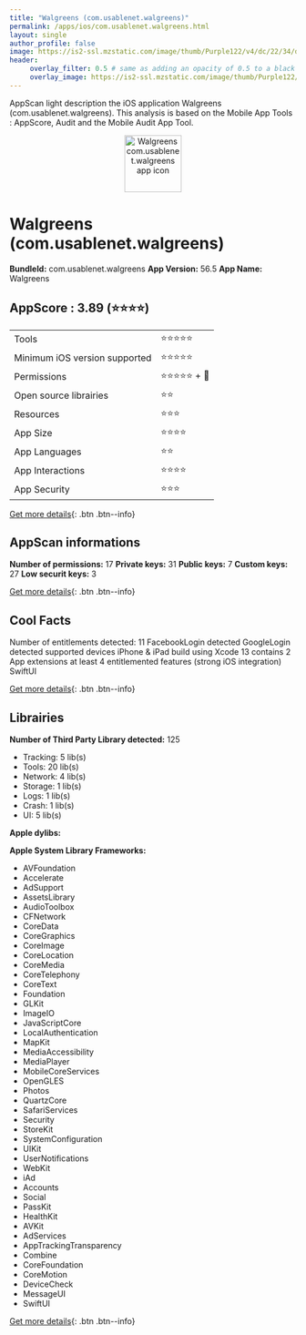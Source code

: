 ```yaml
---
title: "Walgreens (com.usablenet.walgreens)"
permalink: /apps/ios/com.usablenet.walgreens.html
layout: single
author_profile: false
image: https://is2-ssl.mzstatic.com/image/thumb/Purple122/v4/dc/22/34/dc2234c2-e0a7-6f87-40af-b95e38c88c15/AppIcon-1x_U007emarketing-0-10-0-85-220.png/512x512bb.jpg
header: 
     overlay_filter: 0.5 # same as adding an opacity of 0.5 to a black background
     overlay_image: https://is2-ssl.mzstatic.com/image/thumb/Purple122/v4/dc/22/34/dc2234c2-e0a7-6f87-40af-b95e38c88c15/AppIcon-1x_U007emarketing-0-10-0-85-220.png/512x512bb.jpg
---
```

AppScan light description the iOS application Walgreens (com.usablenet.walgreens). This analysis is based on the Mobile App Tools : AppScore, Audit and the Mobile Audit App Tool.

  
  
<div style="text-align: center;"><img src="https://is2-ssl.mzstatic.com/image/thumb/Purple122/v4/dc/22/34/dc2234c2-e0a7-6f87-40af-b95e38c88c15/AppIcon-1x_U007emarketing-0-10-0-85-220.png/512x512bb.jpg" width="100" height="100" alt="Walgreens com.usablenet.walgreens app icon"></div>  
  
# Walgreens (com.usablenet.walgreens)

**BundleId:** com.usablenet.walgreens
**App Version:** 56.5
**App Name:** Walgreens


## AppScore : 3.89 (⭐️⭐️⭐️⭐️) 

<table>
<tr><td> Tools </td><td> ⭐️⭐️⭐️⭐️⭐️ </td></tr>
<tr><td> Minimum iOS version supported </td><td> ⭐️⭐️⭐️⭐️⭐️ </td></tr>
<tr><td> Permissions </td><td> ⭐️⭐️⭐️⭐️⭐️ + 🌟 </td></tr>
<tr><td> Open source librairies </td><td> ⭐️⭐️ </td></tr>
<tr><td> Resources </td><td> ⭐️⭐️⭐️ </td></tr>
<tr><td> App Size </td><td> ⭐️⭐️⭐️⭐️ </td></tr>
<tr><td> App Languages </td><td> ⭐️⭐️ </td></tr>
<tr><td> App Interactions </td><td> ⭐️⭐️⭐️⭐️ </td></tr>
<tr><td> App Security </td><td> ⭐️⭐️⭐️ </td></tr>
</table>

[Get more details](/pricing.html){: .btn .btn--info}  
  
## AppScan informations 

**Number of permissions:** 17
**Private keys:** 31
**Public keys:** 7
**Custom keys:** 27
**Low securit keys:** 3
  
[Get more details](/pricing.html){: .btn .btn--info}

## Cool Facts

Number of entitlements detected: 11
FacebookLogin detected
GoogleLogin detected
supported devices iPhone & iPad
build using Xcode 13
contains 2 App extensions
at least 4 entitlemented features (strong iOS integration)
SwiftUI
  
[Get more details](/pricing.html){: .btn .btn--info}

## Librairies 
**Number of Third Party Library detected:** 125
- Tracking: 5 lib(s)
- Tools: 20 lib(s)
- Network: 4 lib(s)
- Storage: 1 lib(s)
- Logs: 1 lib(s)
- Crash: 1 lib(s)
- UI: 5 lib(s)

**Apple dylibs:**


**Apple System Library Frameworks:**
- AVFoundation
- Accelerate
- AdSupport
- AssetsLibrary
- AudioToolbox
- CFNetwork
- CoreData
- CoreGraphics
- CoreImage
- CoreLocation
- CoreMedia
- CoreTelephony
- CoreText
- Foundation
- GLKit
- ImageIO
- JavaScriptCore
- LocalAuthentication
- MapKit
- MediaAccessibility
- MediaPlayer
- MobileCoreServices
- OpenGLES
- Photos
- QuartzCore
- SafariServices
- Security
- StoreKit
- SystemConfiguration
- UIKit
- UserNotifications
- WebKit
- iAd
- Accounts
- Social
- PassKit
- HealthKit
- AVKit
- AdServices
- AppTrackingTransparency
- Combine
- CoreFoundation
- CoreMotion
- DeviceCheck
- MessageUI
- SwiftUI


  
[Get more details](/pricing.html){: .btn .btn--info}

